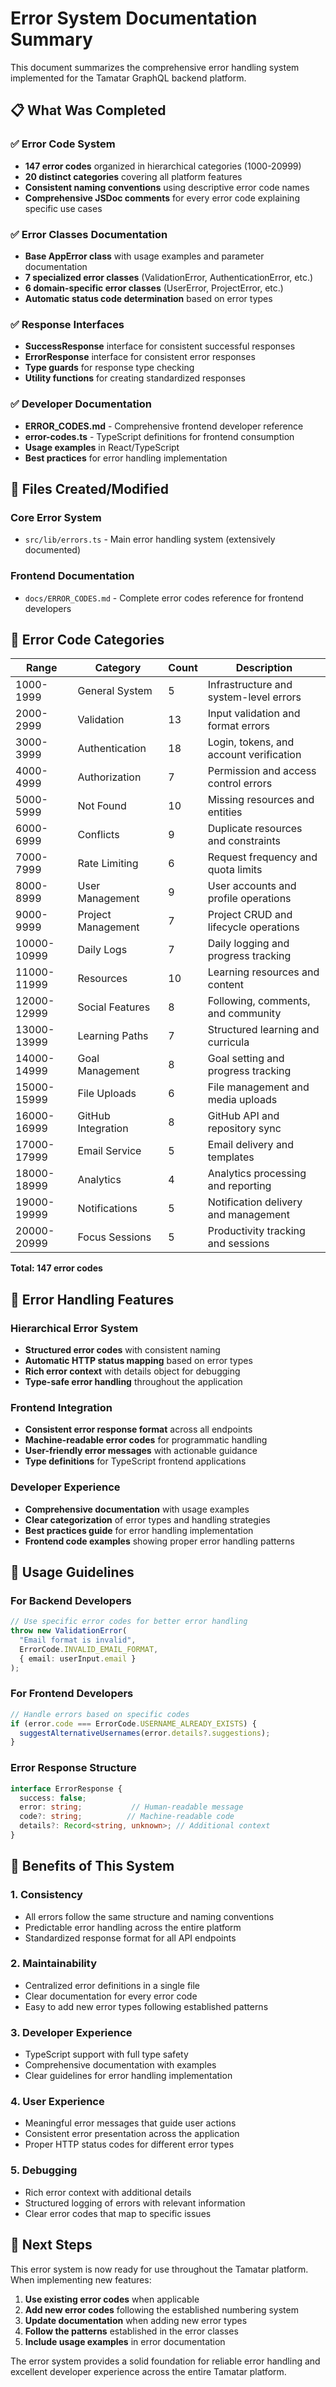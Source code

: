 # Error System Documentation Summary

This document summarizes the comprehensive error handling system implemented for the Tamatar GraphQL backend platform.

## 📋 What Was Completed

### ✅ Error Code System
- **147 error codes** organized in hierarchical categories (1000-20999)
- **20 distinct categories** covering all platform features
- **Consistent naming conventions** using descriptive error code names
- **Comprehensive JSDoc comments** for every error code explaining specific use cases

### ✅ Error Classes Documentation
- **Base AppError class** with usage examples and parameter documentation
- **7 specialized error classes** (ValidationError, AuthenticationError, etc.)
- **6 domain-specific error classes** (UserError, ProjectError, etc.)
- **Automatic status code determination** based on error types

### ✅ Response Interfaces
- **SuccessResponse<T>** interface for consistent successful responses
- **ErrorResponse** interface for consistent error responses  
- **Type guards** for response type checking
- **Utility functions** for creating standardized responses

### ✅ Developer Documentation
- **ERROR_CODES.md** - Comprehensive frontend developer reference
- **error-codes.ts** - TypeScript definitions for frontend consumption
- **Usage examples** in React/TypeScript
- **Best practices** for error handling implementation

## 📁 Files Created/Modified

### Core Error System
- `src/lib/errors.ts` - Main error handling system (extensively documented)

### Frontend Documentation  
- `docs/ERROR_CODES.md` - Complete error codes reference for frontend developers

## 🎯 Error Code Categories

| Range | Category | Count | Description |
|-------|----------|-------|-------------|
| 1000-1999 | General System | 5 | Infrastructure and system-level errors |
| 2000-2999 | Validation | 13 | Input validation and format errors |
| 3000-3999 | Authentication | 18 | Login, tokens, and account verification |
| 4000-4999 | Authorization | 7 | Permission and access control errors |
| 5000-5999 | Not Found | 10 | Missing resources and entities |
| 6000-6999 | Conflicts | 9 | Duplicate resources and constraints |
| 7000-7999 | Rate Limiting | 6 | Request frequency and quota limits |
| 8000-8999 | User Management | 9 | User accounts and profile operations |
| 9000-9999 | Project Management | 7 | Project CRUD and lifecycle operations |
| 10000-10999 | Daily Logs | 7 | Daily logging and progress tracking |
| 11000-11999 | Resources | 10 | Learning resources and content |
| 12000-12999 | Social Features | 8 | Following, comments, and community |
| 13000-13999 | Learning Paths | 7 | Structured learning and curricula |
| 14000-14999 | Goal Management | 8 | Goal setting and progress tracking |
| 15000-15999 | File Uploads | 6 | File management and media uploads |
| 16000-16999 | GitHub Integration | 8 | GitHub API and repository sync |
| 17000-17999 | Email Service | 5 | Email delivery and templates |
| 18000-18999 | Analytics | 4 | Analytics processing and reporting |
| 19000-19999 | Notifications | 5 | Notification delivery and management |
| 20000-20999 | Focus Sessions | 5 | Productivity tracking and sessions |

**Total: 147 error codes**

## 🔧 Error Handling Features

### Hierarchical Error System
- **Structured error codes** with consistent naming
- **Automatic HTTP status mapping** based on error types
- **Rich error context** with details object for debugging
- **Type-safe error handling** throughout the application

### Frontend Integration
- **Consistent error response format** across all endpoints
- **Machine-readable error codes** for programmatic handling
- **User-friendly error messages** with actionable guidance
- **Type definitions** for TypeScript frontend applications

### Developer Experience
- **Comprehensive documentation** with usage examples
- **Clear categorization** of error types and handling strategies
- **Best practices guide** for error handling implementation
- **Frontend code examples** showing proper error handling patterns

## 📖 Usage Guidelines

### For Backend Developers
```typescript
// Use specific error codes for better error handling
throw new ValidationError(
  "Email format is invalid",
  ErrorCode.INVALID_EMAIL_FORMAT,
  { email: userInput.email }
);
```

### For Frontend Developers
```typescript
// Handle errors based on specific codes
if (error.code === ErrorCode.USERNAME_ALREADY_EXISTS) {
  suggestAlternativeUsernames(error.details?.suggestions);
}
```

### Error Response Structure
```typescript
interface ErrorResponse {
  success: false;
  error: string;           // Human-readable message
  code?: string;          // Machine-readable code
  details?: Record<string, unknown>; // Additional context
}
```

## 🎯 Benefits of This System

### 1. **Consistency**
- All errors follow the same structure and naming conventions
- Predictable error handling across the entire platform
- Standardized response format for all API endpoints

### 2. **Maintainability**
- Centralized error definitions in a single file
- Clear documentation for every error code
- Easy to add new error types following established patterns

### 3. **Developer Experience**
- TypeScript support with full type safety
- Comprehensive documentation with examples
- Clear guidelines for error handling implementation

### 4. **User Experience**
- Meaningful error messages that guide user actions
- Consistent error presentation across the application
- Proper HTTP status codes for different error types

### 5. **Debugging**
- Rich error context with additional details
- Structured logging of errors with relevant information
- Clear error codes that map to specific issues

## 🚀 Next Steps

This error system is now ready for use throughout the Tamatar platform. When implementing new features:

1. **Use existing error codes** when applicable
2. **Add new error codes** following the established numbering system
3. **Update documentation** when adding new error types
4. **Follow the patterns** established in the error classes
5. **Include usage examples** in error documentation

The error system provides a solid foundation for reliable error handling and excellent developer experience across the entire Tamatar platform.
